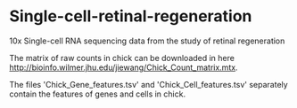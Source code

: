 # Single-cell-retinal-regeneration
10x Single-cell RNA sequencing data from the study of retinal regeneration

The matrix of raw counts in chick can be downloaded in here http://bioinfo.wilmer.jhu.edu/jiewang/Chick_Count_matrix.mtx.

The files 'Chick_Gene_features.tsv' and 'Chick_Cell_features.tsv' separately contain the features of genes and cells in chick. 
